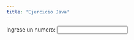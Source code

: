 ```yaml
---
title: 'Ejercicio Java'
---
```


<html lang="en">
<head>
 <link rel="stylesheet" href="https://maxcdn.bootstrapcdn.com/bootstrap/3.3.6/css/bootstrap.min.css" integrity="sha384-1q8mTJOASx8j1Au+a5WDVnPi2lkFfwwEAa8hDDdjZlpLegxhjVME1fgjWPGmkzs7" crossorigin="anonymous">
</head>
<body>
Ingrese un numero: <input type="text" id="valor" onkeyup="myFunction()" >
 <!--onkeyup="myFunction()"-->
<p id="nombre" style="color:Tomato;"></p>
    
<script type="text/javascript">
   
    
    
    function myFunction() {  
        
    
        
     var msj="";
    document.getElementById("nombre").innerHTML =msj;
    var max= document.getElementById("valor").value;
    //Imprimir figuras de triangulos formados por asteriscos con ciclo for
    var f,c;
    //triangulo rectangulo recto a derechas
    
    for (f=1;f<=max;f++)
    {
        for(c=1;c<=f;c++)
           msj=msj+"*";
        msj=msj+"<br>";
    }
    //document.write("<br>");
    
    //triangulo rectangulo invertido a izquierdas
    for (f=max;f>=1;f--)
    {
        for(c=1;c<=max-f;c++)
            msj=msj+"&nbsp&nbsp";
        for(c=1;c<=f;c++)
            msj=msj+"*";
      msj=msj+"<br>";
    }
    msj=msj+"<br>";
   // document.write("fin");
        document.getElementById("nombre").innerHTML = msj;
    }
    
   
</script>

</body>
</html>

